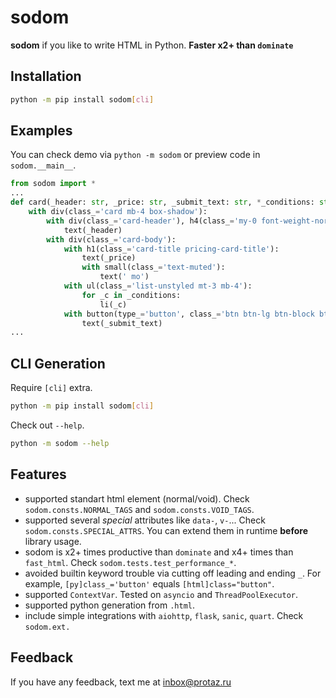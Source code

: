 # sodom
__sodom__ if you like to write HTML in Python. __Faster x2+ than `dominate`__
## Installation
```bash
python -m pip install sodom[cli]
```

## Examples
You can check demo via `python -m sodom` or preview code in `sodom.__main__`.
```python
from sodom import *
...
def card(_header: str, _price: str, _submit_text: str, *_conditions: str):
    with div(class_='card mb-4 box-shadow'):
        with div(class_='card-header'), h4(class_='my-0 font-weight-normal'):
            text(_header)
        with div(class_='card-body'):
            with h1(class_='card-title pricing-card-title'):
                text(_price)
                with small(class_='text-muted'):
                    text(' mo')
            with ul(class_='list-unstyled mt-3 mb-4'):
                for _c in _conditions:
                    li(_c)
            with button(type_='button', class_='btn btn-lg btn-block btn-primary'):
                text(_submit_text)
...
```

## CLI Generation
Require `[cli]` extra.
```bash
python -m pip install sodom[cli]
```
Check out `--help`.
```bash
python -m sodom --help
```

## Features
- supported standart html element (normal/void). Check `sodom.consts.NORMAL_TAGS` and `sodom.consts.VOID_TAGS`.
- supported several _special_ attributes like `data-`, `v-`... Check `sodom.consts.SPECIAL_ATTRS`. You can extend them in runtime __before__ library usage.
- sodom is x2+ times productive than `dominate` and x4+ times than `fast_html`. Check `sodom.tests.test_performance_*`.
- avoided builtin keyword trouble via cutting off leading and ending `_`. For example, `[py]class_='button'` equals `[html]class="button"`.
- supported `ContextVar`. Tested on `asyncio` and `ThreadPoolExecutor`.
- supported python generation from `.html`.
- include simple integrations with `aiohttp`, `flask`, `sanic`, `quart`. Check `sodom.ext.`

## Feedback

If you have any feedback, text me at inbox@protaz.ru
